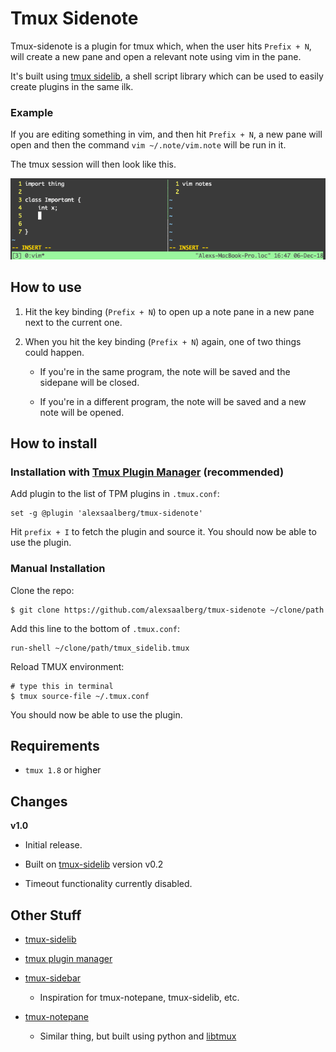 # Tmux Sidenote

Tmux-sidenote is a plugin for tmux which, when the user hits `Prefix + N`, will create a new pane and open a relevant note using vim in the pane.

It's built using [tmux sidelib](https://www.github.com/alexsaalberg/tmux-sidelib), a shell script library which can be used to easily create plugins in the same ilk.

### Example

If you are editing something in vim, and then hit `Prefix + N`, a new pane will open and then the command `vim ~/.note/vim.note` will be run in it.

The tmux session will then look like this.

![Example use screenshot](screen.png)

## How to use

1. Hit the key binding (`Prefix + N`) to open up a note pane in a new pane next to the current one.

2. When you hit the key binding (`Prefix + N`) again, one of two things could happen.

   - If you're in the same program, the note will be saved and the sidepane will be closed.
   
   - If you're in a different program, the note will be saved and a new note will be opened.
   
## How to install

### Installation with [Tmux Plugin Manager](https://github.com/tmux-plugins/tpm) (recommended)

Add plugin to the list of TPM plugins in `.tmux.conf`:

    set -g @plugin 'alexsaalberg/tmux-sidenote'

Hit `prefix + I` to fetch the plugin and source it. You should now be able to
use the plugin.

### Manual Installation

Clone the repo:

    $ git clone https://github.com/alexsaalberg/tmux-sidenote ~/clone/path

Add this line to the bottom of `.tmux.conf`:

    run-shell ~/clone/path/tmux_sidelib.tmux

Reload TMUX environment:

    # type this in terminal
    $ tmux source-file ~/.tmux.conf

You should now be able to use the plugin.

## Requirements

- `tmux 1.8` or higher

## Changes

**v1.0**

- Initial release.

- Built on [tmux-sidelib](https://www.github.com/alexsaalberg/tmux-sidelib) version v0.2

- Timeout functionality currently disabled.

## Other Stuff

- [tmux-sidelib](https://www.github.com/alexsaalberg/tmux-sidelib)

- [tmux plugin manager](https://github.com/tmux-plugins/tpm)

- [tmux-sidebar](https://www.github.com/tmux-plugins/tmux-sidebar) 
    - Inspiration for tmux-notepane, tmux-sidelib, etc.
    
- [tmux-notepane](https://www.github.com/tmux-plugins/tmux-notepane) 
  - Similar thing, but built using python and [libtmux](https://github.com/tmux-python/libtmux)

